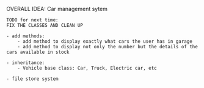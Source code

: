 OVERALL IDEA: Car management sytem

    TODO for next time:
    FIX THE CLASSES AND CLEAN UP

    - add methods:
        - add method to display exactly what cars the user has in garage
        - add method to display not only the number but the details of the cars available in stock

    - inheritance:
        - Vehicle base class: Car, Truck, Electric car, etc

    - file store system
